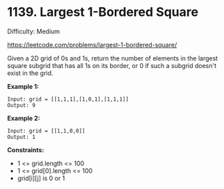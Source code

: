# 1139. Largest 1-Bordered Square

Difficulty: Medium

https://leetcode.com/problems/largest-1-bordered-square/

Given a 2D grid of 0s and 1s, return the number of elements in the largest square subgrid that has all 1s on its border, or 0 if such a subgrid doesn't exist in the grid.

**Example 1:**
```
Input: grid = [[1,1,1],[1,0,1],[1,1,1]]
Output: 9
```

**Example 2:**
```
Input: grid = [[1,1,0,0]]
Output: 1
```

**Constraints:**

* 1 <= grid.length <= 100
* 1 <= grid[0].length <= 100
* grid[i][j] is 0 or 1
